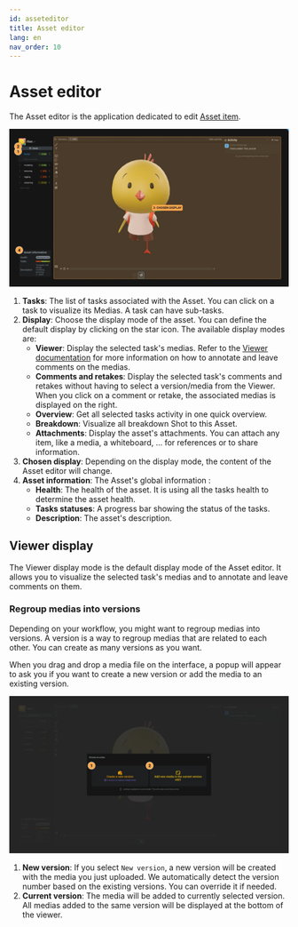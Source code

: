 ```yaml
---
id: asseteditor
title: Asset editor
lang: en
nav_order: 10
---
```


# Asset editor

The Asset editor is the application dedicated to edit [Asset item](../items/asset.md).

![Asset editor](../../_medias/screenshots/asseteditor.webp)

1. **Tasks**: The list of tasks associated with the Asset. You can click on a task to visualize its Medias. A task can have sub-tasks.
2. **Display**: Choose the display mode of the asset. You can define the default display by clicking on the <span class="aq-icon">star</span> icon. The available display modes are:
     - **Viewer**: Display the selected task's medias. Refer to the [Viewer documentation](viewer.md) for more information on how to annotate and leave comments on the medias.
     - **Comments and retakes**: Display the selected task's comments and retakes without having to select a version/media from the Viewer. When you click on a comment or retake, the associated medias is displayed on the right.
     - **Overview**: Get all selected tasks activity in one quick overview.
     - **Breakdown**: Visualize all breakdown Shot to this Asset.
     - **Attachments**: Display the asset's attachments. You can attach any item, like a media, a whiteboard, ... for references or to share information.
3. **Chosen display**: Depending on the display mode, the content of the Asset editor will change.
4. **Asset information**: The Asset's global information :
     - **Health**: The health of the asset. It is using all the tasks health to determine the asset health.
     - **Tasks statuses**: A progress bar showing the status of the tasks.
     - **Description**: The asset's description.

## Viewer display

The Viewer display mode is the default display mode of the Asset editor. It allows you to visualize the selected task's medias and to annotate and leave comments on them.

### Regroup medias into versions

Depending on your workflow, you might want to regroup medias into versions. A version is a way to regroup medias that are related to each other. You can create as many versions as you want.

When you drag and drop a media file on the interface, a popup will appear to ask you if you want to create a new version or add the media to an existing version.

![asseteditor-upload](../../_medias/screenshots/asseteditor-upload.webp)


1. **New version**: If you select `New version`, a new version will be created with the media you just uploaded. We automatically detect the version number based on the existing versions. You can override it if needed.
2. **Current version**: The media will be added to currently selected version. All medias added to the same version will be displayed at the bottom of the viewer.